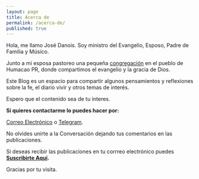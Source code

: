 ```yaml
---
layout: page
title: Acerca de
permalink: /acerca-de/
published: true
---
```


Hola, me llamo José Danois. Soy ministro del Evangelio, Esposo, Padre de Familia y Músico.

Junto a mi esposa pastoreo una pequeña [congregación](https://www.facebook.com/leondejudahumacao) en el pueblo de Humacao PR, donde compartimos el evangelio y la gracia de Dios. 

Este Blog es un espacio para compartir algunos pensamientos y reflexiones sobre la fe, el diario vivir y otros temas de interés.

Espero que el contenido sea de tu interes.

**Si quieres contactarme lo puedes hacer por:**

[Correo Electrónico](mailto:josedanois@gmail.com) o [Telegram](https://t.me/jdanois).

No olvides unirte a la Conversación dejando tus comentarios en las publicaciones.

Si deseas recibir las publicaciones en tu corrreo electrónico puedes **[Suscribirte Aquí](https://follow.it/blog-de-jos-danois?leanpub).**

Gracias por tu visita.
